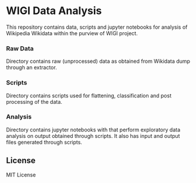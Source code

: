 # WIGI Data Analysis

This repository contains data, scripts and jupyter notebooks for analysis of
Wikipedia Wikidata within the purview of WIGI project.

### Raw Data
Directory contains raw (unprocessed) data as obtained from Wikidata dump
through an extractor.

### Scripts
Directory contains scripts used for flattening, classification and post
processing of the data.

### Analysis
Directory contains jupyter notebooks with that perform exploratory data
analysis on output obtained through scripts. It also has input and output files
generated through scripts.

## License

MIT License
